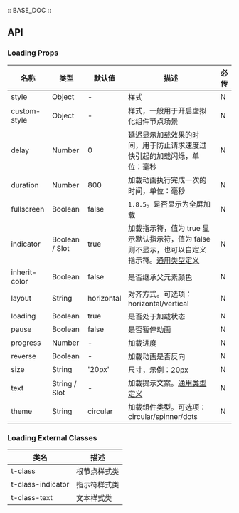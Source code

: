 :: BASE_DOC ::

## API

### Loading Props

名称 | 类型 | 默认值 | 描述 | 必传
-- | -- | -- | -- | --
style | Object | - | 样式 | N
custom-style | Object | - | 样式，一般用于开启虚拟化组件节点场景 | N
delay | Number | 0 | 延迟显示加载效果的时间，用于防止请求速度过快引起的加载闪烁，单位：毫秒 | N
duration | Number | 800 | 加载动画执行完成一次的时间，单位：毫秒 | N
fullscreen | Boolean | false | `1.8.5`。是否显示为全屏加载 | N
indicator | Boolean / Slot | true | 加载指示符，值为 true 显示默认指示符，值为 false 则不显示，也可以自定义指示符。[通用类型定义](https://github.com/Tencent/tdesign-miniprogram/blob/develop/src/common/common.ts) | N
inherit-color | Boolean | false | 是否继承父元素颜色 | N
layout | String | horizontal | 对齐方式。可选项：horizontal/vertical | N
loading | Boolean | true | 是否处于加载状态 | N
pause | Boolean | false | 是否暂停动画 | N
progress | Number | - | 加载进度 | N
reverse | Boolean | - | 加载动画是否反向 | N
size | String | '20px' | 尺寸，示例：20px | N
text | String / Slot | - | 加载提示文案。[通用类型定义](https://github.com/Tencent/tdesign-miniprogram/blob/develop/src/common/common.ts) | N
theme | String | circular | 加载组件类型。可选项：circular/spinner/dots | N

### Loading External Classes

类名 | 描述
-- | --
t-class | 根节点样式类
t-class-indicator | 指示符样式类
t-class-text | 文本样式类
